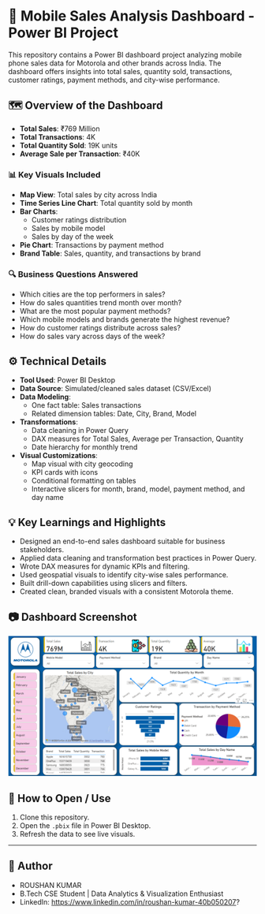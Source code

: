 # 📱 Mobile Sales Analysis Dashboard - Power BI Project

This repository contains a Power BI dashboard project analyzing mobile phone sales data for Motorola and other brands across India. The dashboard offers insights into total sales, quantity sold, transactions, customer ratings, payment methods, and city-wise performance.

## 🗺️ Overview of the Dashboard

- **Total Sales**: ₹769 Million
- **Total Transactions**: 4K
- **Total Quantity Sold**: 19K units
- **Average Sale per Transaction**: ₹40K

### 📊 Key Visuals Included
- **Map View**: Total sales by city across India
- **Time Series Line Chart**: Total quantity sold by month
- **Bar Charts**:
  - Customer ratings distribution
  - Sales by mobile model
  - Sales by day of the week
- **Pie Chart**: Transactions by payment method
- **Brand Table**: Sales, quantity, and transactions by brand

### 🔍 Business Questions Answered
- Which cities are the top performers in sales?
- How do sales quantities trend month over month?
- What are the most popular payment methods?
- Which mobile models and brands generate the highest revenue?
- How do customer ratings distribute across sales?
- How do sales vary across days of the week?

## ⚙️ Technical Details

- **Tool Used**: Power BI Desktop
- **Data Source**: Simulated/cleaned sales dataset (CSV/Excel)
- **Data Modeling**:
  - One fact table: Sales transactions
  - Related dimension tables: Date, City, Brand, Model
- **Transformations**:
  - Data cleaning in Power Query
  - DAX measures for Total Sales, Average per Transaction, Quantity
  - Date hierarchy for monthly trend
- **Visual Customizations**:
  - Map visual with city geocoding
  - KPI cards with icons
  - Conditional formatting on tables
  - Interactive slicers for month, brand, model, payment method, and day name

## 💡 Key Learnings and Highlights

- Designed an end-to-end sales dashboard suitable for business stakeholders.
- Applied data cleaning and transformation best practices in Power Query.
- Wrote DAX measures for dynamic KPIs and filtering.
- Used geospatial visuals to identify city-wise sales performance.
- Built drill-down capabilities using slicers and filters.
- Created clean, branded visuals with a consistent Motorola theme.

## 📷 Dashboard Screenshot

![Mobile Sales Dashboard](https://github.com/Rou45/Mobile_Sales-Dashboard/blob/main/Mobiles_sales%20Dashboard%20Screenshot.png)



## 🚀 How to Open / Use
1. Clone this repository.
2. Open the `.pbix` file in Power BI Desktop.
3. Refresh the data to see live visuals.

---

## 📌 Author

- ROUSHAN KUMAR
- B.Tech CSE Student | Data Analytics & Visualization Enthusiast
- LinkedIn: https://www.linkedin.com/in/roushan-kumar-40b050207?

